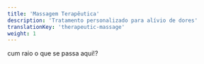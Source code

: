 ```yaml
---
title: 'Massagem Terapêutica'
description: 'Tratamento personalizado para alívio de dores'
translationKey: 'therapeutic-massage'
weight: 1
---
```

cum raio o que se passa aqui!?